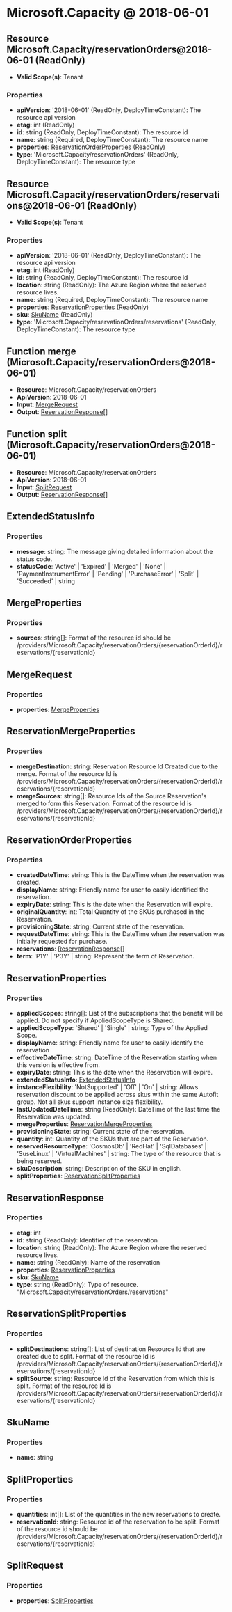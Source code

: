 # Microsoft.Capacity @ 2018-06-01

## Resource Microsoft.Capacity/reservationOrders@2018-06-01 (ReadOnly)
* **Valid Scope(s)**: Tenant
### Properties
* **apiVersion**: '2018-06-01' (ReadOnly, DeployTimeConstant): The resource api version
* **etag**: int (ReadOnly)
* **id**: string (ReadOnly, DeployTimeConstant): The resource id
* **name**: string (Required, DeployTimeConstant): The resource name
* **properties**: [ReservationOrderProperties](#reservationorderproperties) (ReadOnly)
* **type**: 'Microsoft.Capacity/reservationOrders' (ReadOnly, DeployTimeConstant): The resource type

## Resource Microsoft.Capacity/reservationOrders/reservations@2018-06-01 (ReadOnly)
* **Valid Scope(s)**: Tenant
### Properties
* **apiVersion**: '2018-06-01' (ReadOnly, DeployTimeConstant): The resource api version
* **etag**: int (ReadOnly)
* **id**: string (ReadOnly, DeployTimeConstant): The resource id
* **location**: string (ReadOnly): The Azure Region where the reserved resource lives.
* **name**: string (Required, DeployTimeConstant): The resource name
* **properties**: [ReservationProperties](#reservationproperties) (ReadOnly)
* **sku**: [SkuName](#skuname) (ReadOnly)
* **type**: 'Microsoft.Capacity/reservationOrders/reservations' (ReadOnly, DeployTimeConstant): The resource type

## Function merge (Microsoft.Capacity/reservationOrders@2018-06-01)
* **Resource**: Microsoft.Capacity/reservationOrders
* **ApiVersion**: 2018-06-01
* **Input**: [MergeRequest](#mergerequest)
* **Output**: [ReservationResponse](#reservationresponse)[]

## Function split (Microsoft.Capacity/reservationOrders@2018-06-01)
* **Resource**: Microsoft.Capacity/reservationOrders
* **ApiVersion**: 2018-06-01
* **Input**: [SplitRequest](#splitrequest)
* **Output**: [ReservationResponse](#reservationresponse)[]

## ExtendedStatusInfo
### Properties
* **message**: string: The message giving detailed information about the status code.
* **statusCode**: 'Active' | 'Expired' | 'Merged' | 'None' | 'PaymentInstrumentError' | 'Pending' | 'PurchaseError' | 'Split' | 'Succeeded' | string

## MergeProperties
### Properties
* **sources**: string[]: Format of the resource id should be /providers/Microsoft.Capacity/reservationOrders/{reservationOrderId}/reservations/{reservationId}

## MergeRequest
### Properties
* **properties**: [MergeProperties](#mergeproperties)

## ReservationMergeProperties
### Properties
* **mergeDestination**: string: Reservation Resource Id Created due to the merge. Format of the resource Id is /providers/Microsoft.Capacity/reservationOrders/{reservationOrderId}/reservations/{reservationId}
* **mergeSources**: string[]: Resource Ids of the Source Reservation's merged to form this Reservation. Format of the resource Id is /providers/Microsoft.Capacity/reservationOrders/{reservationOrderId}/reservations/{reservationId}

## ReservationOrderProperties
### Properties
* **createdDateTime**: string: This is the DateTime when the reservation was created.
* **displayName**: string: Friendly name for user to easily identified the reservation.
* **expiryDate**: string: This is the date when the Reservation will expire.
* **originalQuantity**: int: Total Quantity of the SKUs purchased in the Reservation.
* **provisioningState**: string: Current state of the reservation.
* **requestDateTime**: string: This is the DateTime when the reservation was initially requested for purchase.
* **reservations**: [ReservationResponse](#reservationresponse)[]
* **term**: 'P1Y' | 'P3Y' | string: Represent the term of Reservation.

## ReservationProperties
### Properties
* **appliedScopes**: string[]: List of the subscriptions that the benefit will be applied. Do not specify if AppliedScopeType is Shared.
* **appliedScopeType**: 'Shared' | 'Single' | string: Type of the Applied Scope.
* **displayName**: string: Friendly name for user to easily identify the reservation
* **effectiveDateTime**: string: DateTime of the Reservation starting when this version is effective from.
* **expiryDate**: string: This is the date when the Reservation will expire.
* **extendedStatusInfo**: [ExtendedStatusInfo](#extendedstatusinfo)
* **instanceFlexibility**: 'NotSupported' | 'Off' | 'On' | string: Allows reservation discount to be applied across skus within the same Autofit group. Not all skus support instance size flexibility.
* **lastUpdatedDateTime**: string (ReadOnly): DateTime of the last time the Reservation was updated.
* **mergeProperties**: [ReservationMergeProperties](#reservationmergeproperties)
* **provisioningState**: string: Current state of the reservation.
* **quantity**: int: Quantity of the SKUs that are part of the Reservation.
* **reservedResourceType**: 'CosmosDb' | 'RedHat' | 'SqlDatabases' | 'SuseLinux' | 'VirtualMachines' | string: The type of the resource that is being reserved.
* **skuDescription**: string: Description of the SKU in english.
* **splitProperties**: [ReservationSplitProperties](#reservationsplitproperties)

## ReservationResponse
### Properties
* **etag**: int
* **id**: string (ReadOnly): Identifier of the reservation
* **location**: string (ReadOnly): The Azure Region where the reserved resource lives.
* **name**: string (ReadOnly): Name of the reservation
* **properties**: [ReservationProperties](#reservationproperties)
* **sku**: [SkuName](#skuname)
* **type**: string (ReadOnly): Type of resource. "Microsoft.Capacity/reservationOrders/reservations"

## ReservationSplitProperties
### Properties
* **splitDestinations**: string[]: List of destination Resource Id that are created due to split. Format of the resource Id is /providers/Microsoft.Capacity/reservationOrders/{reservationOrderId}/reservations/{reservationId}
* **splitSource**: string: Resource Id of the Reservation from which this is split. Format of the resource Id is /providers/Microsoft.Capacity/reservationOrders/{reservationOrderId}/reservations/{reservationId}

## SkuName
### Properties
* **name**: string

## SplitProperties
### Properties
* **quantities**: int[]: List of the quantities in the new reservations to create.
* **reservationId**: string: Resource id of the reservation to be split. Format of the resource id should be /providers/Microsoft.Capacity/reservationOrders/{reservationOrderId}/reservations/{reservationId}

## SplitRequest
### Properties
* **properties**: [SplitProperties](#splitproperties)

